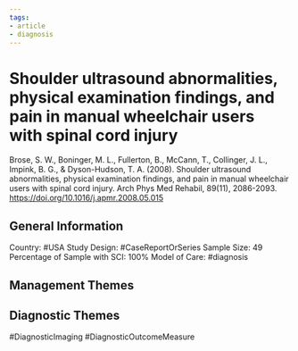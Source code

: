 ```yaml
---
tags:
- article
- diagnosis
---
```


# Shoulder ultrasound abnormalities, physical examination findings, and pain in manual wheelchair users with spinal cord injury
Brose, S. W., Boninger, M. L., Fullerton, B., McCann, T., Collinger, J. L., Impink, B. G., & Dyson-Hudson, T. A. (2008). Shoulder ultrasound abnormalities, physical examination findings, and pain in manual wheelchair users with spinal cord injury. Arch Phys Med Rehabil, 89(11), 2086-2093. https://doi.org/10.1016/j.apmr.2008.05.015 

## General Information
Country: #USA 
Study Design: #CaseReportOrSeries 
Sample Size: 49
Percentage of Sample with SCI: 100%
Model of Care: #diagnosis

## Management Themes


## Diagnostic Themes
#DiagnosticImaging #DiagnosticOutcomeMeasure 